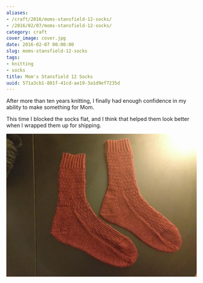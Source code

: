 ```yaml
---
aliases:
- /craft/2016/moms-stansfield-12-socks/
- /2016/02/07/moms-stansfield-12-socks/
category: craft
cover_image: cover.jpg
date: 2016-02-07 00:00:00
slug: moms-stansfield-12-socks
tags:
- knitting
- socks
title: Mom's Stansfield 12 Socks
uuid: 571a3cb1-801f-41cd-ae19-3a1d9ef7235d
---
```


After more than ten years knitting, I finally had enough confidence in
my ability to make something for Mom.

This time I blocked the socks flat, and I think that helped them look
better when I wrapped them up for shipping.

![Socks flat blocked](moms-stansfield-socks-flat.jpg)